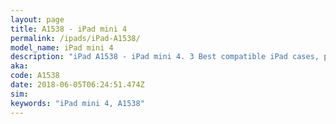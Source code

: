 ```yaml
---
layout: page
title: A1538 - iPad mini 4
permalink: /ipads/iPad-A1538/
model_name: iPad mini 4
description: "iPad A1538 - iPad mini 4. 3 Best compatible iPad cases, pens, chargers and keyboards."
aka: 
code: A1538
date: 2018-06-05T06:24:51.474Z
sim: 
keywords: "iPad mini 4, A1538"
---
```

